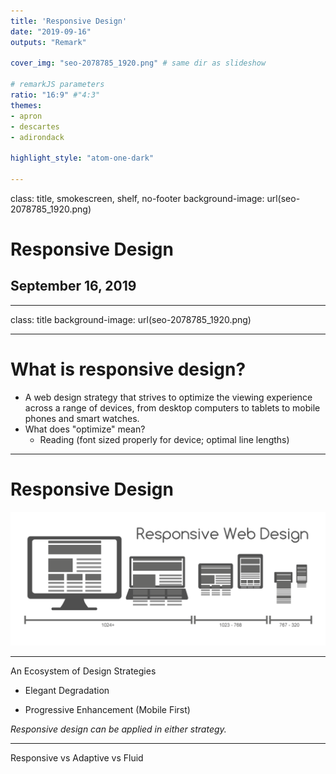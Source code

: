 ```yaml
---
title: 'Responsive Design'
date: "2019-09-16"
outputs: "Remark"

cover_img: "seo-2078785_1920.png" # same dir as slideshow

# remarkJS parameters
ratio: "16:9" #"4:3"
themes:
- apron
- descartes
- adirondack

highlight_style: "atom-one-dark"

---
```


class: title, smokescreen, shelf, no-footer
background-image: url(seo-2078785_1920.png)

# Responsive Design
## September 16, 2019

---

class: title
background-image: url(seo-2078785_1920.png)

---

# What is responsive design?

* A web design strategy that strives to optimize the viewing experience across a range of devices, from desktop computers to tablets to mobile phones and smart watches.
* What does "optimize" mean?  
    * Reading (font sized properly for device; optimal line lengths)

---

# Responsive Design

![Responsive Design Explained](Responsive_Web_Design_for_Desktop,_Notebook,_Tablet_and_Mobile_Phone.png)

---

An Ecosystem of Design Strategies

* Elegant Degradation

* Progressive Enhancement (Mobile First)

_Responsive design can be applied in either strategy._

---

Responsive vs Adaptive vs Fluid